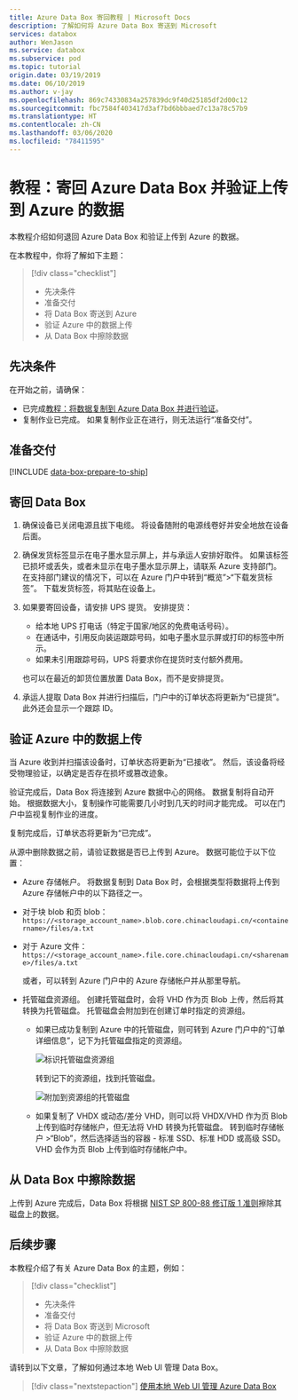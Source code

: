 ```yaml
---
title: Azure Data Box 寄回教程 | Microsoft Docs
description: 了解如何将 Azure Data Box 寄送到 Microsoft
services: databox
author: WenJason
ms.service: databox
ms.subservice: pod
ms.topic: tutorial
origin.date: 03/19/2019
ms.date: 06/10/2019
ms.author: v-jay
ms.openlocfilehash: 869c74330834a257839dc9f40d25185df2d00c12
ms.sourcegitcommit: fbc7584f403417d3af7bd6bbbaed7c13a78c57b9
ms.translationtype: HT
ms.contentlocale: zh-CN
ms.lasthandoff: 03/06/2020
ms.locfileid: "78411595"
---
```

# <a name="tutorial-return-azure-data-box-and-verify-data-upload-to-azure"></a>教程：寄回 Azure Data Box 并验证上传到 Azure 的数据

本教程介绍如何退回 Azure Data Box 和验证上传到 Azure 的数据。

在本教程中，你将了解如下主题：

> [!div class="checklist"]
> * 先决条件
> * 准备交付
> * 将 Data Box 寄送到 Azure
> * 验证 Azure 中的数据上传
> * 从 Data Box 中擦除数据

## <a name="prerequisites"></a>先决条件

在开始之前，请确保：

- 已完成[教程：将数据复制到 Azure Data Box 并进行验证](data-box-deploy-copy-data.md)。 
- 复制作业已完成。 如果复制作业正在进行，则无法运行“准备交付”。

## <a name="prepare-to-ship"></a>准备交付

[!INCLUDE [data-box-prepare-to-ship](../../includes/data-box-prepare-to-ship.md)]

## <a name="ship-data-box-back"></a>寄回 Data Box

1. 确保设备已关闭电源且拔下电缆。 将设备随附的电源线卷好并安全地放在设备后面。
2. 确保发货标签显示在电子墨水显示屏上，并与承运人安排好取件。 如果该标签已损坏或丢失，或者未显示在电子墨水显示屏上，请联系 Azure 支持部门。 在支持部门建议的情况下，可以在 Azure 门户中转到“概览”>“下载发货标签”。  下载发货标签，将其贴在设备上。
3. 如果要寄回设备，请安排 UPS 提货。 安排提货：

    - 给本地 UPS 打电话（特定于国家/地区的免费电话号码）。
    - 在通话中，引用反向装运跟踪号码，如电子墨水显示屏或打印的标签中所示。
    - 如果未引用跟踪号码，UPS 将要求你在提货时支付额外费用。

    也可以在最近的卸货位置放置 Data Box，而不是安排提货。
4. 承运人提取 Data Box 并进行扫描后，门户中的订单状态将更新为“已提货”。  此外还会显示一个跟踪 ID。

## <a name="verify-data-upload-to-azure"></a>验证 Azure 中的数据上传

当 Azure 收到并扫描该设备时，订单状态将更新为“已接收”。  然后，该设备将经受物理验证，以确定是否存在损坏或篡改迹象。

验证完成后，Data Box 将连接到 Azure 数据中心的网络。 数据复制将自动开始。 根据数据大小，复制操作可能需要几小时到几天的时间才能完成。 可以在门户中监视复制作业的进度。

复制完成后，订单状态将更新为“已完成”。 

从源中删除数据之前，请验证数据是否已上传到 Azure。 数据可能位于以下位置：

- Azure 存储帐户。 将数据复制到 Data Box 时，会根据类型将数据将上传到 Azure 存储帐户中的以下路径之一。

- 对于块 blob 和页 blob：`https://<storage_account_name>.blob.core.chinacloudapi.cn/<containername>/files/a.txt`
- 对于 Azure 文件：`https://<storage_account_name>.file.core.chinacloudapi.cn/<sharename>/files/a.txt`

    或者，可以转到 Azure 门户中的 Azure 存储帐户并从那里导航。

- 托管磁盘资源组。 创建托管磁盘时，会将 VHD 作为页 Blob 上传，然后将其转换为托管磁盘。 托管磁盘会附加到在创建订单时指定的资源组。 

    - 如果已成功复制到 Azure 中的托管磁盘，则可转到  Azure 门户中的“订单详细信息”，记下为托管磁盘指定的资源组。

        ![标识托管磁盘资源组](media/data-box-deploy-copy-data-from-vhds/order-details-managed-disk-resource-groups.png)

        转到记下的资源组，找到托管磁盘。

        ![附加到资源组的托管磁盘](media/data-box-deploy-copy-data-from-vhds/managed-disks-resource-group.png)

    - 如果复制了 VHDX 或动态/差分 VHD，则可以将 VHDX/VHD 作为页 Blob 上传到临时存储帐户，但无法将 VHD 转换为托管磁盘。 转到临时存储帐户 >“Blob”，然后选择适当的容器 - 标准 SSD、标准 HDD 或高级 SSD。  VHD 会作为页 Blob 上传到临时存储帐户中。

## <a name="erasure-of-data-from-data-box"></a>从 Data Box 中擦除数据
 
上传到 Azure 完成后，Data Box 将根据 [NIST SP 800-88 修订版 1 准则](https://csrc.nist.gov/News/2014/Released-SP-800-88-Revision-1,-Guidelines-for-Medi)擦除其磁盘上的数据。

## <a name="next-steps"></a>后续步骤

本教程介绍了有关 Azure Data Box 的主题，例如：

> [!div class="checklist"]
> * 先决条件
> * 准备交付
> * 将 Data Box 寄送到 Microsoft
> * 验证 Azure 中的数据上传
> * 从 Data Box 中擦除数据

请转到以下文章，了解如何通过本地 Web UI 管理 Data Box。

> [!div class="nextstepaction"]
> [使用本地 Web UI 管理 Azure Data Box](./data-box-local-web-ui-admin.md)


